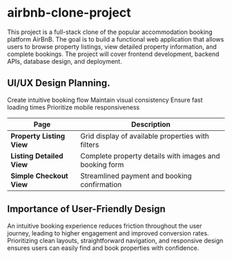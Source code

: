 # airbnb-clone-project
This project is a full-stack clone of the popular accommodation booking platform AirBnB. The goal is to build a functional web application that allows users to browse property listings, view detailed property information, and complete bookings. The project will cover frontend development, backend APIs, database design, and deployment.

## UI/UX Design Planning.
Create intuitive booking flow
Maintain visual consistency
Ensure fast loading times
Prioritize mobile responsiveness

| **Page**                 | **Description**                                                  |
|---------------------------|------------------------------------------------------------------|
| **Property Listing View** | Grid display of available properties with filters               |
| **Listing Detailed View** | Complete property details with images and booking form          |
| **Simple Checkout View**  | Streamlined payment and booking confirmation                    |

## Importance of User-Friendly Design
An intuitive booking experience reduces friction throughout the user journey, leading to higher engagement and improved conversion rates. Prioritizing clean layouts, straightforward navigation, and responsive design ensures users can easily find and book properties with confidence.



